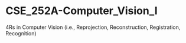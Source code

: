 # CSE_252A-Computer_Vision_I
4Rs in Computer Vision (i.e., Reprojection, Reconstruction, Registration, Recognition)
